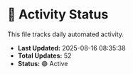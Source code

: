 # 🤖 Activity Status

This file tracks daily automated activity.

- **Last Updated:** 2025-08-16 08:35:38
- **Total Updates:** 52
- **Status:** 🟢 Active
